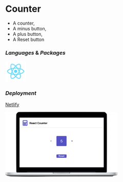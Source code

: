 # Counter

- A counter,
- A minus button,
- A plus button,
- A Reset button

### _Languages_ & _Packages_

<img alt="react" width="64px" src="https://raw.githubusercontent.com/github/explore/80688e429a7d4ef2fca1e82350fe8e3517d3494d/topics/react/react.png">

### _Deployment_

[Netlify](https://react-counterv1.netlify.app)

  <img src="./src/assets/Counter.png" width="350" alt="counter v1">
